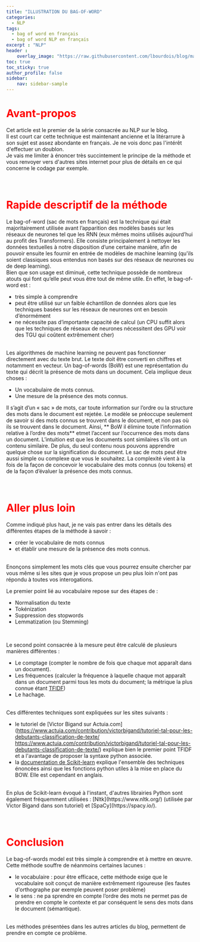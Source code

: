 ```yaml
---
title: "ILLUSTRATION DU BAG-OF-WORD"
categories:
  - NLP
tags:
  - bag of word en français
  - bag of word NLP en français
excerpt : "NLP"
header :
    overlay_image: "https://raw.githubusercontent.com/lbourdois/blog/master/assets/images/BOW/BOW_blog.png"
toc: true
toc_sticky: true
author_profile: false
sidebar:
    nav: sidebar-sample
---
```


# <span style="color: #FF0000"> **Avant-propos** </span>
 Cet article est le premier de la série consacrée au NLP sur le blog.<br>
 Il est court car cette technique est maintenant ancienne et la litérarrure à son sujet est assez abondante en français.
 Je ne vois donc pas l'intérêt d'effectuer un doublon.<br>
 Je vais me limiter à énoncer très succintement le principe de la méthode et vous renvoyer vers d'autres sites internet pour plus de détails en ce qui concerne le codage par exemple.
<br><br><br>


# <span style="color: #FF0000"> **Rapide descriptif de la méthode** </span>
Le bag-of-word (sac de mots en français) est la technique qui était majoritairement utilisée avant l’apparition des modèles basés sur les réseaux de neurones tel que les RNN (eux mêmes moins utilisés aujourd’hui au profit des Transformers).
Elle consiste principalement à nettoyer les données textuelles à notre disposition d’une certaine manière, afin de pouvoir ensuite les fournir en entrée de modèles de machine learning 
(qu'ils soient classiques sous entendus non basés sur des réseaux de neurones ou de deep learning).<br>
Bien que son usage est diminué, cette technique possède de nombreux atouts qui font qu’elle peut vous être tout de même utile. En effet, le bag-of-word est :
* très simple à comprendre
*	peut être utilisé sur un faible échantillon de données alors que les techniques basées sur les réseaux de neurones ont en besoin d’énormément
*	ne nécessite pas d’importante capacité de calcul (un CPU suffit alors que les techniques de réseaux de neurones nécessitent des GPU voir des TGU qui coûtent extrêmement cher)
<br><br>


Les algorithmes de machine learning ne peuvent pas fonctionner directement avec du texte brut. 
Le texte doit être converti en chiffres et notamment en vecteur.
Un bag-of-words (BoW) est une représentation du texte qui décrit la présence de mots dans un document. Cela implique deux choses :
*	Un vocabulaire de mots connus.
* Une mesure de la présence des mots connus.

Il s’agit d’un « sac » de mots, car toute information sur l’ordre ou la structure des mots dans le document est rejetée.
Le modèle se préoccupe seulement de savoir si des mots connus se trouvent dans le document, et non pas où ils se trouvent dans le document.
Ainsi, ** BoW il élimine toute l’information relative à l’ordre des mots** etmet l’accent sur l’occurrence des mots dans un document. 
L’intuition est que les documents sont similaires s’ils ont un contenu similaire.
De plus, du seul contenu nous pouvons apprendre quelque chose sur la signification du document.
Le sac de mots peut être aussi simple ou complexe que vous le souhaitez. 
La complexité vient à la fois de la façon de concevoir le vocabulaire des mots connus (ou tokens) et de la façon d’évaluer la présence des mots connus.
<br><br><br>



# <span style="color: #FF0000"> **Aller plus loin** <span>
Comme indiqué plus haut, je ne vais pas entrer dans les détails des différentes étapes de la méthode à savoir :
* créer le vocabulaire de mots connus
* et établir une mesure de la présence des mots connus.
<br>
Enonçons simplement les mots clés que vous pourrez ensuite chercher par vous même si les sites que je vous propose un peu plus loin n'ont pas répondu à toutes vos interogations.
<br>
  
Le premier point lié au vocabulaire repose sur des étapes de : 
* Normalisation du texte
* Tokénization
* Suppression des stopwords
* Lemmatization (ou Stemming)
<br>

Le second point consacrée à la mesure peut être calculé de plusieurs manières différentes :
*	Le comptage (compter le nombre de fois que chaque mot apparaît dans un document).
* Les fréquences (calculer la fréquence à laquelle chaque mot apparaît dans un document parmi tous les mots du document; la métrique la plus connue étant [TFIDF](https://fr.wikipedia.org/wiki/TF-IDF))
*	Le hachage.
<br><br>


Ces différentes techniques sont expliquées sur les sites suivants :
- le tutoriel de [Victor Bigand sur Actuia.com](https://www.actuia.com/contribution/victorbigand/tutoriel-tal-pour-les-debutants-classification-de-texte/
https://www.actuia.com/contribution/victorbigand/tutoriel-tal-pour-les-debutants-classification-de-texte/) 
explique bien le premier point TFIDF et a l'avantage de proposer la syntaxe python associée.
- la [documentation de Scikit-learn](https://scikit-learn.org/stable/modules/feature_extraction.html#text-feature-extraction
) explique l'ensemble des techniques énoncées ainsi que les fonctions python utiles à la mise en place du BOW. Elle est cependant en anglais.
<br>
En plus de Scikit-learn évoqué à l'instant, d'autres librairies Python sont également fréquemment utilisées :
[Nltk](https://www.nltk.org/) (utilisée par Victor Bigand dans son tutoriel) et [SpaCy](https://spacy.io/).
<br><br><br>



# <span style="color: #FF0000"> **Conclusion** <span>
Le bag-of-words model est très simple à comprendre et à mettre en œuvre.
<br>
Cette méthode souffre de néanmoins certaines lacunes :
- le vocabulaire : pour être efficace, cette méthode exige que le vocabulaire soit conçut de manière extrêmement rigoureuse (les fautes d'orthographe par exemple peuvent poser problème)
- le sens : ne pa sprendre en compte l’ordre des mots ne permet pas de prendre en compte le contexte et par conséquent le sens des mots dans le document (sémantique). 
<br>
Les méthodes présentées dans les autres articles du blog, permettent de prendre en compte ce problème.


